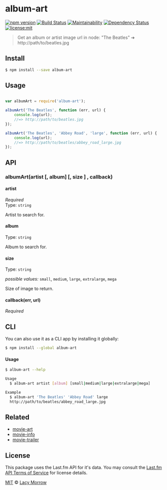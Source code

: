 # album-art 
[![npm version](https://badge.fury.io/js/album-art.svg)](https://badge.fury.io/js/album-art) [![Build Status](https://travis-ci.org/lacymorrow/album-art.svg?branch=master)](https://travis-ci.org/lacymorrow/album-art) [![Maintainability](https://api.codeclimate.com/v1/badges/c3e8871f2b6009bd97e2/maintainability)](https://codeclimate.com/github/lacymorrow/album-art/maintainability) [![Dependency Status](https://dependencyci.com/github/lacymorrow/album-art/badge)](https://dependencyci.com/github/lacymorrow/album-art) [![license:mit](https://img.shields.io/badge/license-mit-blue.svg)](https://opensource.org/licenses/MIT)

> Get an album or artist image url in node: "The Beatles" ➔ http://path/to/beatles.jpg


## Install

```bash
$ npm install --save album-art
```


## Usage

```js

var albumArt = require('album-art');

albumArt('The Beatles', function (err, url) {
    console.log(url);
    //=> http://path/to/beatles.jpg
});

albumArt('The Beatles', 'Abbey Road', 'large', function (err, url) {
    console.log(url);
    //=> http://path/to/beatles/abbey_road_large.jpg
});
```

## API

### albumArt(artist [, album] [, size ] , callback)

#### artist

*Required*  
Type: `string`

Artist to search for.

#### album

Type: `string`

Album to search for.

#### size

Type: `string` 

*possible values:* `small`, `medium`, `large`, `extralarge`, `mega`

Size of image to return.

#### callback(err, url)
*Required*


## CLI

You can also use it as a CLI app by installing it globally:

```bash
$ npm install --global album-art
```

#### Usage

```bash
$ album-art --help

Usage
  $ album-art artist [album] [small|medium|large|extralarge|mega]

Example
  $ album-art 'The Beatles' 'Abbey Road' large
  http://path/to/beatles/abbey_road_large.jpg
```


## Related

* [movie-art](https://github.com/lacymorrow/movie-art)
* [movie-info](https://github.com/lacymorrow/movie-info)
* [movie-trailer](https://github.com/lacymorrow/movie-trailer)


## License

This package uses the Last.fm API for it's data. You may consult the [Last.fm API Terms of Service](http://www.last.fm/api/tos) for license details. 

[MIT](http://opensource.org/licenses/MIT) © [Lacy Morrow](http://lacymorrow.com)

